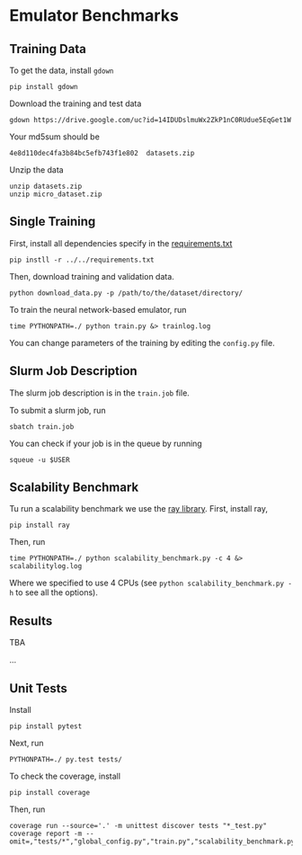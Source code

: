 # Emulator Benchmarks

## Training Data

To get the data, install `gdown`

    pip install gdown

Download the training and test data

    gdown https://drive.google.com/uc?id=14IDUDslmuWx2ZkP1nC0RUdue5EqGet1W

Your md5sum should be

    4e8d110dec4fa3b84bc5efb743f1e802  datasets.zip

Unzip the data

    unzip datasets.zip
    unzip micro_dataset.zip

## Single Training

First, install all dependencies specify in the [requirements.txt](../../requirements.txt)

    pip instll -r ../../requirements.txt

Then, download training and validation data.

    python download_data.py -p /path/to/the/dataset/directory/

To train the neural network-based emulator, run

    time PYTHONPATH=./ python train.py &> trainlog.log

You can change parameters of the training
by editing the `config.py` file.

## Slurm Job Description

The slurm job description is in the `train.job` file.

To submit a slurm job, run

    sbatch train.job
    
You can check if your job is in the queue by running

    squeue -u $USER

## Scalability Benchmark

Tu run a scalability benchmark we use the [ray library](https://docs.ray.io/en/master/index.html).
First, install ray,

    pip install ray

Then, run

    time PYTHONPATH=./ python scalability_benchmark.py -c 4 &> scalabilitylog.log 

Where we specified to use 4 CPUs (see `python scalability_benchmark.py -h` to see all the options).

## Results

TBA

...

## Unit Tests

Install

    pip install pytest

Next, run

    PYTHONPATH=./ py.test tests/

To check the coverage, install

    pip install coverage

Then, run

    coverage run --source='.' -m unittest discover tests "*_test.py"
    coverage report -m --omit=,"tests/*","global_config.py","train.py","scalability_benchmark.py","download_data.py"

